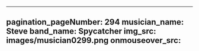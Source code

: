 ------
pagination_pageNumber: 294
musician_name: Steve
band_name: Spycatcher
img_src: images/musician0299.png
onmouseover_src: 
------